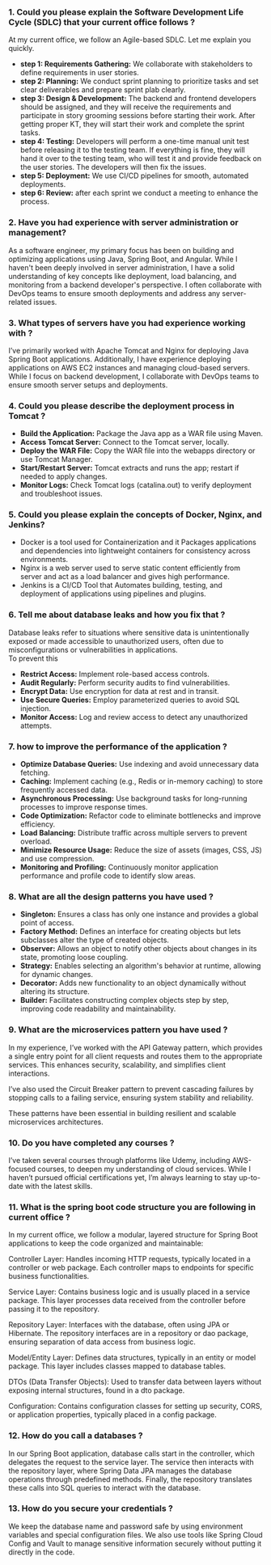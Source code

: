 ### 1. Could you please explain the Software Development Life Cycle (SDLC) that your current office follows ?

At my current office, we follow an Agile-based SDLC. Let me explain you quickly.</br>
* <b>step 1: Requirements Gathering:</b> We collaborate with stakeholders to define requirements in user stories.</br>
* <b>step 2: Planning:</b>  We conduct sprint planning to prioritize tasks and set clear deliverables and prepare sprint plab clearly.</br>
* <b>step 3: Design & Development:</b> The backend and frontend developers should be assigned, and they will receive the requirements and participate in story 
     grooming sessions before starting their work. After getting proper KT, they will start their work and complete the sprint tasks.</br>
* <b>step 4: Testing:</b> Developers will perform a one-time manual unit test before releasing it to the testing team. If everything is fine, they will hand it 
    over to the testing team, who will test it and provide feedback on the user stories. The developers will then fix the issues.</br>
* <b>step 5: Deployment:</b> We use CI/CD pipelines for smooth, automated deployments.</br>
* <b>step 6: Review:</b> after each sprint we conduct a meeting to enhance the process.</br>

### 2. Have you had experience with server administration or management?
As a software engineer, my primary focus has been on building and optimizing applications using Java, Spring Boot, and Angular. While I haven't been deeply involved in server administration, I have a solid understanding of key concepts like deployment, load balancing, and monitoring from a backend developer's perspective. I often collaborate with DevOps teams to ensure smooth deployments and address any server-related issues.

### 3. What types of servers have you had experience working with ?
I’ve primarily worked with Apache Tomcat and Nginx for deploying Java Spring Boot applications.  Additionally, I have experience deploying applications on AWS EC2 instances and managing cloud-based servers. While I focus on backend development, I collaborate with DevOps teams to ensure smooth server setups and deployments.

### 4. Could you please describe the deployment process in Tomcat ?
* <b>Build the Application:</b> Package the Java app as a WAR file using Maven.
* <b>Access Tomcat Server:</b> Connect to the Tomcat server, locally.
* <b>Deploy the WAR File:</b> Copy the WAR file into the webapps directory or use Tomcat Manager.
* <b>Start/Restart Server:</b> Tomcat extracts and runs the app; restart if needed to apply changes.
* <b>Monitor Logs:</b> Check Tomcat logs (catalina.out) to verify deployment and troubleshoot issues.

### 5. Could you please explain the concepts of Docker, Nginx, and Jenkins?
* Docker is a tool used for Containerization and it Packages applications and dependencies into lightweight containers for consistency across environments.
* Nginx is a web server used to serve static content efficiently from server and act as a load balancer and gives high performance.
* Jenkins is a CI/CD Tool that Automates building, testing, and deployment of applications using pipelines and plugins.

### 6. Tell me about database leaks and how you fix that ?
Database leaks refer to situations where sensitive data is unintentionally exposed or made accessible to unauthorized users, often due to misconfigurations or vulnerabilities in applications. </br>
To prevent this 
* <b>Restrict Access:</b> Implement role-based access controls.
* <b>Audit Regularly:</b> Perform security audits to find vulnerabilities.
* <b>Encrypt Data:</b> Use encryption for data at rest and in transit.
* <b>Use Secure Queries:</b> Employ parameterized queries to avoid SQL injection.
* <b>Monitor Access:</b> Log and review access to detect any unauthorized attempts.

### 7. how to improve the performance of the application ?
* <b>Optimize Database Queries:</b> Use indexing and avoid unnecessary data fetching.
* <b>Caching:</b> Implement caching (e.g., Redis or in-memory caching) to store frequently accessed data.
* <b>Asynchronous Processing:</b> Use background tasks for long-running processes to improve response times.
* <b>Code Optimization:</b> Refactor code to eliminate bottlenecks and improve efficiency.
* <b>Load Balancing:</b> Distribute traffic across multiple servers to prevent overload.
* <b>Minimize Resource Usage:</b> Reduce the size of assets (images, CSS, JS) and use compression.
* <b>Monitoring and Profiling:</b> Continuously monitor application performance and profile code to identify slow areas.

### 8. What are all the design patterns you have used ?
* <b>Singleton:</b> Ensures a class has only one instance and provides a global point of access.
* <b>Factory Method:</b> Defines an interface for creating objects but lets subclasses alter the type of created objects.
* <b>Observer:</b> Allows an object to notify other objects about changes in its state, promoting loose coupling.
* <b>Strategy:</b> Enables selecting an algorithm's behavior at runtime, allowing for dynamic changes.
* <b>Decorator:</b> Adds new functionality to an object dynamically without altering its structure.
* <b>Builder:</b> Facilitates constructing complex objects step by step, improving code readability and maintainability.

### 9. What are the microservices pattern you have used ?
In my experience, I’ve worked with the API Gateway pattern, which provides a single entry point for all client requests and routes them to the appropriate services. This enhances security, scalability, and simplifies client interactions.

I’ve also used the Circuit Breaker pattern to prevent cascading failures by stopping calls to a failing service, ensuring system stability and reliability.

These patterns have been essential in building resilient and scalable microservices architectures.

### 10. Do you have completed any courses ?
I’ve taken several courses through platforms like Udemy, including AWS-focused courses, to deepen my understanding of cloud services. While I haven’t pursued official certifications yet, I’m always learning to stay up-to-date with the latest skills.

### 11. What is the spring boot code structure you are following in current office ?
In my current office, we follow a modular, layered structure for Spring Boot applications to keep the code organized and maintainable:

Controller Layer: Handles incoming HTTP requests, typically located in a controller or web package. Each controller maps to endpoints for specific business functionalities.

Service Layer: Contains business logic and is usually placed in a service package. This layer processes data received from the controller before passing it to the repository.

Repository Layer: Interfaces with the database, often using JPA or Hibernate. The repository interfaces are in a repository or dao package, ensuring separation of data access from business logic.

Model/Entity Layer: Defines data structures, typically in an entity or model package. This layer includes classes mapped to database tables.

DTOs (Data Transfer Objects): Used to transfer data between layers without exposing internal structures, found in a dto package.

Configuration: Contains configuration classes for setting up security, CORS, or application properties, typically placed in a config package.

### 12. How do you call a databases ?
In our Spring Boot application, database calls start in the controller, which delegates the request to the service layer. The service then interacts with the repository layer, where Spring Data JPA manages the database operations through predefined methods. Finally, the repository translates these calls into SQL queries to interact with the database.

### 13. How do you secure your credentials ?
We keep the database name and password safe by using environment variables and special configuration files. We also use tools like Spring Cloud Config and Vault to manage sensitive information securely without putting it directly in the code.
